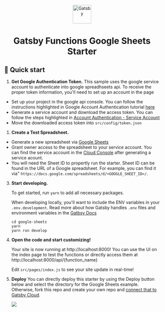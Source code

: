 <p align="center">
  <a href="https://www.gatsbyjs.com/?utm_source=starter&utm_medium=readme&utm_campaign=gatsby-functions-beta">
    <img alt="Gatsby" src="https://www.gatsbyjs.com/Gatsby-Monogram.svg" width="60" />
  </a>
</p>
<h1 align="center">
  Gatsby Functions Google Sheets Starter
</h1>

## 🚀 Quick start

1.  **Get Google Authentication Token.**
  This sample uses the google service account to authenticate into google spreadhseets api. To receive the proper token information, you'll need to set up an account in the <TODO> page
  - Set up your project in the google api console. You can follow the instructions highlighted in Google Account Authentication tutorial [here](https://theoephraim.github.io/node-google-spreadsheet/#/getting-started/authentication)
  - Generate a service account and download the access token. You can follow the steps highlighted in [Account Authentication - Service Account](https://theoephraim.github.io/node-google-spreadsheet/#/getting-started/authentication?id=service-account)
  - Move the downloaded access token into `src/config/token.json`


1.  **Create a Test Spreadsheet.**

  - Generate a new spreadsheet via [Google Sheets](https://docs.google.com/spreadsheets)
  - Grant owner access to the spreadsheet to your service account. You can find the service account in the [Cloud Console]() after generating a service acount.
  - You will need the Sheet ID to propertly run the starter. Sheet ID can be found in the URL of a Google spreadsheet. For example, you can find it via" `https://docs.google.com/spreadsheets/d/<GOOGLE_SHEET_ID>/`.


3.  **Start developing.**

    To get started, run `yarn` to add all necessary packages.

    When developing locally, you'll want to include the ENV variables in your `.env.development`. Read more about how Gatsby handles `.env` files and environment variables in the [Gatbsy Docs](https://www.gatsbyjs.com/docs/how-to/local-development/environment-variables/)

    ```shell
    cd google-sheets
    yarn
    yarn run develop
    ```

4.  **Open the code and start customizing!**

    Your site is now running at http://localhost:8000! You can use the UI on the index page to test the functions or directly access them at http://localhost:8000/api/{function_name}

    Edit `src/pages/index.js` to see your site update in real-time!

5.  **Deploy**
    You can directly deploy this starter by using the Deploy button below and select the directory for the Google Sheets example. Otherwise, fork this repo and create your own repo and [connect that to Gatsby Cloud](https://www.gatsbyjs.com/docs/how-to/previews-deploys-hosting/deploying-to-gatsby-cloud/#set-up-an-existing-gatsby-site).

    [<img src="https://www.gatsbyjs.com/deploynow.svg">](https://www.gatsbyjs.com/dashboard/deploynow?url=https://github.com/gatsbyjs/gatsby-functions-beta/)


    <!--- Working on improving deploy now to use subdirectories 

    [<img src="https://www.gatsbyjs.com/deploynow.svg">](https://www.gatsbyjs.com/dashboard/deploynow?url=https://github.com/gatsbyjs/gatsby-functions-beta/tree/main/examples/google-auth)

    --> 